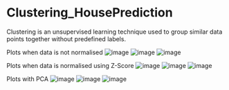 # Clustering_HousePrediction
Clustering is an unsupervised learning technique used to group similar data points together without predefined labels.

Plots when data is not normalised
![image](https://github.com/user-attachments/assets/d337386c-d9ae-4587-80ba-0964014ee566)
![image](https://github.com/user-attachments/assets/428313b3-d0fb-4968-8a67-ca609f44a0e7)
![image](https://github.com/user-attachments/assets/ce13869d-9d4b-457d-9b4e-c2f47f1dc9ad)

Plots when data is normalised using Z-Score
![image](https://github.com/user-attachments/assets/5c7bc63d-2387-4c93-8e31-c18248daa7df)
![image](https://github.com/user-attachments/assets/cee7d356-4f1b-440e-96d7-545e72738b6f)
![image](https://github.com/user-attachments/assets/cd1cb171-f137-4112-9928-f9d2d102bc53)

 Plots with PCA
 ![image](https://github.com/user-attachments/assets/42c97599-ba4b-4dbf-a0a1-9ca501e55022)
![image](https://github.com/user-attachments/assets/392de8b6-6c4a-4074-894d-7040713ed4e4)
![image](https://github.com/user-attachments/assets/d88309f3-1725-4fd7-a587-f204a76c1999)
